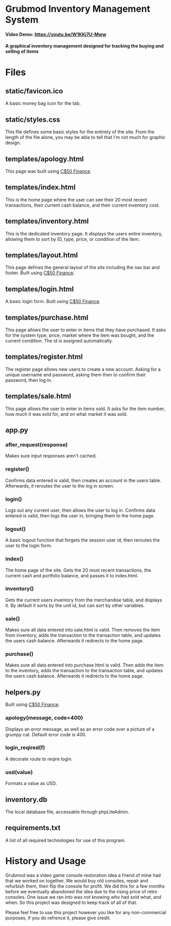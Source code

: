 # Grubmod Inventory Management System
#### Video Demo: https://youtu.be/W1KKj7U-Mww
#### A graphical inventory management designed for tracking the buying and selling of items


# Files

## static/favicon.ico
A basic money bag icon for the tab.

## static/styles.css
This file defines some basic styles for the entirety of the site. From the length of the file
alone, you may be able to tell that I'm not much for graphic design.

## templates/apology.html
This page was built using [C$50 Finance](https://cs50.harvard.edu/x/2022/psets/9/finance/).

## templates/index.html
This is the home page where the user can see their 20 most recent transactions, their current
cash balance, and their current inventory cost.

## templates/inventory.html
This is the dedicated inventory page. It displays the users entire inventory, allowing them to
sort by ID, type, price, or condition of the item.

## templates/layout.html
This page defines the general layout of the site including the nav bar and footer. Built using
[C$50 Finance](https://cs50.harvard.edu/x/2022/psets/9/finance/).

## templates/login.html
A basic login form. Built using
[C$50 Finance](https://cs50.harvard.edu/x/2022/psets/9/finance/).

## templates/purchase.html
This page allows the user to enter in items that they have purchased. It asks for the system type, price, market where the item was bought, and the current condition. The id is assigned automatically.

## templates/register.html
The register page allows new users to create a new account. Asking for a unique username and password, asking them then to confirm their password, then log in.

## templates/sale.html
This page allows the user to enter in items sold. It asks for the item number, how much it was sold for, and on what market it was sold.

## app.py
### after_request(response)
Makes sure input responses aren't cached.
### register()
Confirms data entered is valid, then creates an account in the users table. Afterwards, it reroutes the user to the log in screen.
### login()
Logs out any current user, then allows the user to log in. Confirms data entered is valid, then logs the user in, bringing them to the home page.
### logout()
A basic logout function that forgets the session user id, then reroutes the user to the login form.
### index()
The home page of the site. Gets the 20 most recent transactions, the current cash and portfolio balance, and passes it to index.html.
### inventory()
Gets the current users inventory from the merchandise table, and displays it. By default it sorts by the unit id, but can sort by other variables.
### sale()
Makes sure all data entered into sale.html is valid. Then removes the item from inventory, adds the transaction to the transaction table, and updates the users cash balance. Afterwards it redirects to the home page.
### purchase()
Makes sure all data entered into purchase.html is valid. Then adds the item to the inventory, adds the transaction to the transaction table, and updates the users cash balance. Afterwards it redirects to the home page.

## helpers.py
Built using [C$50 Finance](https://cs50.harvard.edu/x/2022/psets/9/finance/).
### apology(message, code=400)
Displays an error message, as well as an error code over a picture of a grumpy cat. Default error code is 400.
### login_reqired(f)
A decorate route to reqire login.
### usd(value)
Formats a value as USD.

## inventory.db
The local database file, accessable through phpLiteAdmin.

## requirements.txt
A list of all required technologies for use of this program.

# History and Usage
Grubmod was a video game console restoration idea a friend of mine had that we worked on together. We would buy old consoles, repair and refurbish them, then flip the console for profit. We did this for a few months before we eventually abandoned the idea due to the rising price of retro consoles. One issue we ran into was not knowing who had sold what, and when. So this project was designed to keep track of all of that.

Please feel free to use this project however you like for any non-commercial purposes, if you do refrence it, please give credit.